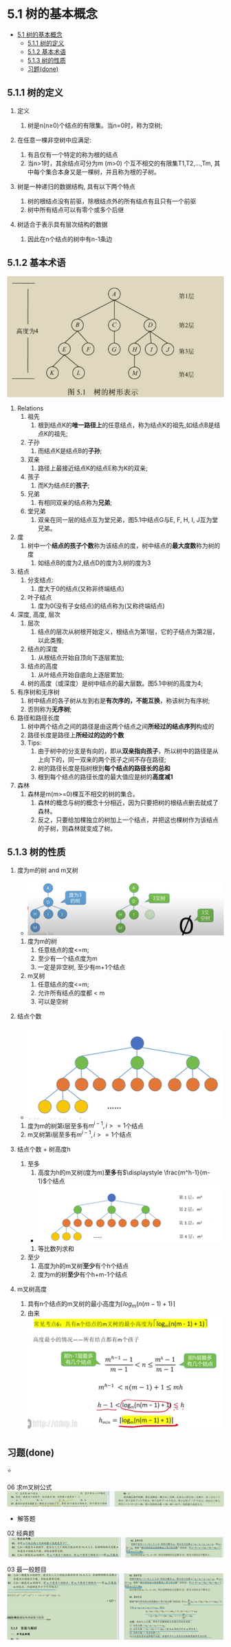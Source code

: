 # 5.1 树的基本概念

- [5.1 树的基本概念](#51-树的基本概念)
  - [5.1.1 树的定义](#511-树的定义)
  - [5.1.2 基本术语](#512-基本术语)
  - [5.1.3 树的性质](#513-树的性质)
  - [习题(done)](#习题done)

## 5.1.1 树的定义

1. 定义
   1. 树是n(n≥0)个结点的有限集。当n=0时，称为空树;

2. 在任意一棵非空树中应满足:
   1. 有且仅有一个特定的称为根的结点
   2. 当n>1时，其余结点可分为m (m>0) 个互不相交的有限集T1,T2,…,Tm, 其中每个集合本身又是一棵树，并且称为根的子树。

3. 树是一种递归的数据结构, 具有以下两个特点
   1. 树的根结点没有前驱，除根结点外的所有结点有且只有一个前驱
   2. 树中所有结点可以有零个或多个后继

4. 树适合于表示具有层次结构的数据
   1. 因此在n个结点的树中有n-1条边

## 5.1.2 基本术语

![A tree](https://raw.githubusercontent.com/Logible/Image/main/note_image/20220809210939.png)

1. Relations
   1. 祖先
      1. 根到结点K的**唯一路径上**的任意结点，称为结点K的祖先,如结点B是结点K的祖先;
   2. 子孙
      1. 而结点K是结点B的**子孙**;
   3. 双亲
      1. 路径上最接近结点K的结点E称为K的双亲;
   4. 孩子
      1. 而K为结点E的**孩子**;
   5. 兄弟
      1. 有相同双亲的结点称为**兄弟**;
   6. 堂兄弟
      1. 双亲在同一层的结点互为堂兄弟，图5.1中结点G与E, F, H, I, J互为堂兄弟。
2. 度
   1. 树中一个**结点的孩子个数**称为该结点的度，树中结点的**最大度数**称为树的度
      1. 如结点B的度为2,结点D的度为3,树的度为3
3. 结点
   1. 分支结点:
      1. 度大于0的结点(又称非终端结点)
   2. 叶子结点
      1. 度为0(没有子女结点)的结点称为(又称终端结点)
4. 深度, 高度, 层次
   1. 层次
      1. 结点的层次从树根开始定义，根结点为第1层，它的子结点为第2层，以此类推;
   2. 结点的深度
      1. 从根结点开始自顶向下逐层累加;
   3. 结点的高度
      1. 从叶结点开始自底向上逐层累加;
   4. 树的高度（或深度）是树中结点的最大层数。图5.1中树的高度为4;
5. 有序树和无序树
   1. 树中结点的各子树从左到右是**有次序的，不能互换**，称该树为有序树;
   2. 否则称为**无序树**;
6. 路径和路径长度
   1. 树中两个结点之间的路径是由这两个结点之间**所经过的结点序列**构成的
   2. 路径长度是路径上**所经过的边的个数**
   3. Tips:
      1. 由于树中的分支是有向的，即从**双亲指向孩子**，所以树中的路径是从上向下的，同一双亲的两个孩子之间不存在路径;
      2. 树的路径长度是指树根到**每个结点的路径长的总和**
      3. 根到每个结点的路径长度的最大值应是树的**高度减1**
7. 森林
   1. 森林是m(m>=0)棵互不相交的树的集合。
      1. 森林的概念与树的概念十分相近，因为只要把树的根结点删去就成了森林。
      2. 反之，只要给加棵独立的树加上一个结点，并把这也棵树作为该结点的子树，则森林就变成了树。

## 5.1.3 树的性质

1. 度为m的树 and m叉树
   - ![树的度 and m叉树](https://raw.githubusercontent.com/Logible/Image/main/note_image/20220809213842.png)
   1. 度为m的树
      1. 任意结点的度<=m;
      2. 至少有一个结点度为m
      3. 一定是非空树, 至少有m+1个结点
   2. m叉树
      1. 任意结点的度<=m;
      2. 允许所有结点的度都 < m
      3. 可以是空树

2. 结点个数
   - ![结点个数](https://raw.githubusercontent.com/Logible/Image/main/note_image/20220809214038.png)
   1. 度为m的树第i层至多有$m^{i-1}, i>=1$个结点
   1. m叉树第i层至多有$m^{i-1}, i>=1$个结点

3. 结点个数 + 树高度h
   1. 至多
      1. 高度为h的m叉树(度为m)**至多**有$\displaystyle \frac{m^h-1}{m-1}$个结点
      - ![等比数列求和](https://raw.githubusercontent.com/Logible/Image/main/note_image/20220809214706.png)
      1. 等比数列求和
   2. 至少
      1. 高度为h的m叉树**至少**有个h个结点
      2. 度为m的树**至少**有个h+m-1个结点

4. m叉树高度
   1. 具有n个结点的m叉树的最小高度为$\lceil log_{m}(n(m-1)+1)\rceil$
   2. 由来![由来](https://raw.githubusercontent.com/Logible/Image/main/note_image/20220823214006.png)

## 习题(done)

⭐

06 求m叉树公式![20220819220201](https://raw.githubusercontent.com/Logible/Image/main/note_image/20220819220201.png)

- 解答题

02 经典题 ![20220819230602](https://raw.githubusercontent.com/Logible/Image/main/note_image/20220819230602.png)

03 最一般题目![20220819231144](https://raw.githubusercontent.com/Logible/Image/main/note_image/20220819231144.png)

